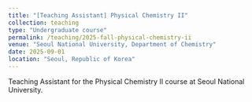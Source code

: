 ```yaml
---
title: "[Teaching Assistant] Physical Chemistry II"
collection: teaching
type: "Undergraduate course"
permalink: /teaching/2025-fall-physical-chemistry-ii
venue: "Seoul National University, Department of Chemistry"
date: 2025-09-01
location: "Seoul, Republic of Korea"
---
```


Teaching Assistant for the Physical Chemistry II course at Seoul National University.
